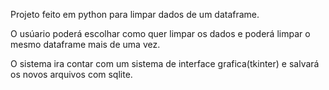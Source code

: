 Projeto feito em python para limpar dados de um dataframe.

O usúario poderá escolhar como quer limpar os dados e poderá limpar o mesmo dataframe mais de uma vez.

O sistema ira contar com um sistema de interface grafica(tkinter) e salvará os novos arquivos com sqlite.
